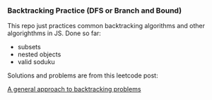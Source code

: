 ### Backtracking Practice (DFS or Branch and Bound)

This repo just practices common backtracking algorithms and other algorighthms in JS. Done so far:

- subsets
- nested objects
- valid soduku

Solutions and problems are from this leetcode post:

[A general approach to backtracking problems](https://leetcode.com/problems/combination-sum/discuss/16502/A-general-approach-to-backtracking-questions-in-Java-(Subsets-Permutations-Combination-Sum-Palindrome-Partitioning))

